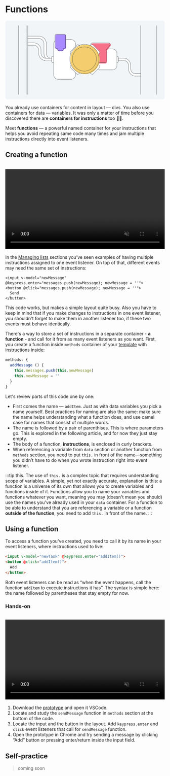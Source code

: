 # Functions

![hey](./media/function-diagram-1.png)

You already use containers for content in layout — divs. You also use containers for data — variables. It was only a matter of time before you discovered there are **containers for instructions** too 💁‍♀️.

Meet **functions** — a powerful named container for your instructions that helps you avoid repeating same code many times and jam multiple instructions directly into event listeners.

## Creating a function

<video width="100%" controls autoplay muted style="margin-top: 16px;">
  <source src="./media/functions-1.mp4" type="video/mp4">
</video>

In the [Managing lists](./../Lists-and-loops/arrays-methods.md) sections you’ve seen examples of having multiple instructions assigned to one event listener. On top of that, different events may need the same set of instructions:
<!-- todo: currently this is not truth, no multiple instructions there, not repeating ones either -->

```vue
<input v-model="newMessage" @keypress.enter="messages.push(newMessage); newMessage = ''">
<button @click="messages.push(newMessage); newMessage = ''">
  Send
</button>
```

This code works, but makes a simple layout quite busy. Also you have to keep in mind that if you make changes to instructions in one event listener, you shouldn't forget to make them in another listener too, if these two events must behave identically.

There's a way to store a set of instructions in a separate container - **a function** - and call for it from as many event listeners as you want. First, you create a function inside `methods` container of your [template](./../Setup/) with instructions inside:

```js
methods: {
  addMessage () {
    this.messages.push(this.newMessage)
    this.newMessage = ''
  }
}
```

Let's review parts of this code one by one:
- First comes the name — `addItem`. Just as with data variables you pick a name yourself. Best practices for naming are also the same: make sure the name helps understanding what a function does, and use camel case for names that consist of multiple words.
- The name is followed by a pair of parenthises. This is where parameters go. This is explored in the following article, and for now they just stay empty.
- The body of a function, **instructions**, is enclosed in curly brackets.
- When referencing a variable from `data` section or another function from `methods` section, you need to put `this.` in front of the name—something you didn’t have to do when you wrote instruction right into event listener.

:::tip this.
The use of `this.` is a complex topic that requires understanding scope of variables. A simple, yet not exactly accurate, explanation is this: a function is a universe of its own that allows you to create variables and functions inside of it. Functions allow you to name your variables and functions whatever you want, meaning you may (doesn't mean you should) use the names you've already used in your `data` container. For a function to be able to understand that you are referencing a variable or a function **outside of the function**, you need to add `this.` in front of the name.
:::

## Using a function

To access a function you've created, you need to call it by its name in your event listeners, where instructions used to live:

```html
<input v-model="newTask" @keypress.enter="addItem()">
<button @click="addItem()">
  Add
</button>
```

Both event listeners can be read as “when the event happens, call the function `addItem` to execute instructions it has”. The syntax is simple here: the name followed by parentheses that stay empty for now.

### Hands-on

<video width="100%" controls autoplay loop muted style="margin-top: 16px;">
  <source src="./media/functions-2.mp4" type="video/mp4">
</video>

1. Download the [prototype](./../../../course-files/interaction-basics/function-chat.html.zip) and open it VSCode.
2. Locate and study the `sendMessage` function in `methods` section at the bottom of the code.
3. Locate the input and the button in the layout. Add `keypress.enter` and `click` event listeners that call for `sendMessage` function.
4. Open the prototype in Chrome and try sending a message by clicking “Add” button or pressing enter/return inside the input field.

## Self-practice

> coming soon